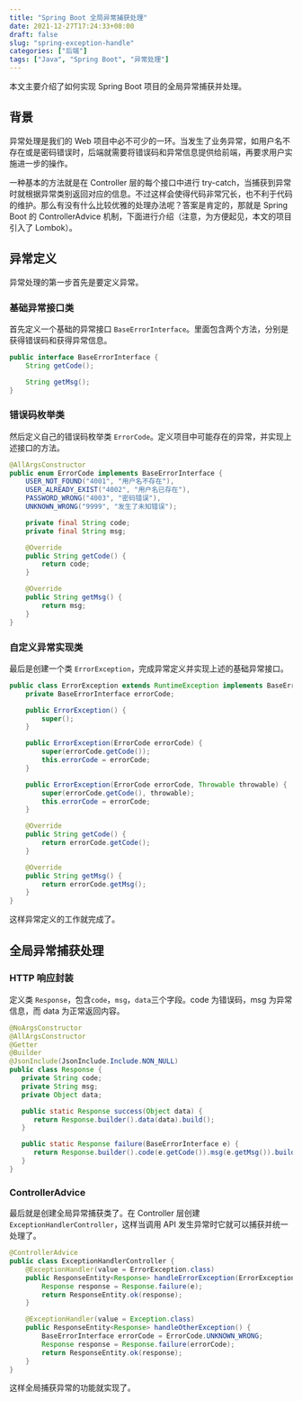 ```yaml
---
title: "Spring Boot 全局异常捕获处理"
date: 2021-12-27T17:24:33+08:00
draft: false
slug: "spring-exception-handle"
categories: ["后端"]
tags: ["Java", "Spring Boot", "异常处理"]
---
```


本文主要介绍了如何实现 Spring Boot 项目的全局异常捕获并处理。

<!--more-->

## 背景

异常处理是我们的 Web 项目中必不可少的一环。当发生了业务异常，如用户名不存在或是密码错误时，后端就需要将错误码和异常信息提供给前端，再要求用户实施进一步的操作。

一种基本的方法就是在 Controller 层的每个接口中进行 try-catch，当捕获到异常时就根据异常类别返回对应的信息。不过这样会使得代码非常冗长，也不利于代码的维护。那么有没有什么比较优雅的处理办法呢？答案是肯定的，那就是 Spring Boot 的 ControllerAdvice 机制，下面进行介绍（注意，为方便起见，本文的项目引入了 Lombok）。

## 异常定义

异常处理的第一步首先是要定义异常。

### 基础异常接口类

首先定义一个基础的异常接口 `BaseErrorInterface`。里面包含两个方法，分别是获得错误码和获得异常信息。

```java
public interface BaseErrorInterface {
    String getCode();

    String getMsg();
}
```

### 错误码枚举类

然后定义自己的错误码枚举类 `ErrorCode`。定义项目中可能存在的异常，并实现上述接口的方法。

```java
@AllArgsConstructor
public enum ErrorCode implements BaseErrorInterface {
    USER_NOT_FOUND("4001", "用户名不存在"),
    USER_ALREADY_EXIST("4002", "用户名已存在"),
    PASSWORD_WRONG("4003", "密码错误"),
    UNKNOWN_WRONG("9999", "发生了未知错误");

    private final String code;
    private final String msg;

    @Override
    public String getCode() {
        return code;
    }

    @Override
    public String getMsg() {
        return msg;
    }
}
```

### 自定义异常实现类

最后是创建一个类 `ErrorException`，完成异常定义并实现上述的基础异常接口。

```java
public class ErrorException extends RuntimeException implements BaseErrorInterface {
    private BaseErrorInterface errorCode;

    public ErrorException() {
        super();
    }

    public ErrorException(ErrorCode errorCode) {
        super(errorCode.getCode());
        this.errorCode = errorCode;
    }

    public ErrorException(ErrorCode errorCode, Throwable throwable) {
        super(errorCode.getCode(), throwable);
        this.errorCode = errorCode;
    }

    @Override
    public String getCode() {
        return errorCode.getCode();
    }

    @Override
    public String getMsg() {
        return errorCode.getMsg();
    }
}
```

这样异常定义的工作就完成了。

## 全局异常捕获处理

### HTTP 响应封装

定义类 `Response`，包含`code`，`msg`，`data`三个字段。code 为错误码，msg 为异常信息，而 data 为正常返回内容。

```java
@NoArgsConstructor
@AllArgsConstructor
@Getter
@Builder
@JsonInclude(JsonInclude.Include.NON_NULL)
public class Response {
   private String code;
   private String msg;
   private Object data;

   public static Response success(Object data) {
      return Response.builder().data(data).build();
   }

   public static Response failure(BaseErrorInterface e) {
      return Response.builder().code(e.getCode()).msg(e.getMsg()).build();
   }
}
```

### ControllerAdvice

最后就是创建全局异常捕获类了。在 Controller 层创建 `ExceptionHandlerController`，这样当调用 API 发生异常时它就可以捕获并统一处理了。

```java
@ControllerAdvice
public class ExceptionHandlerController {
    @ExceptionHandler(value = ErrorException.class)
    public ResponseEntity<Response> handleErrorException(ErrorException e) {
        Response response = Response.failure(e);
        return ResponseEntity.ok(response);
    }

    @ExceptionHandler(value = Exception.class)
    public ResponseEntity<Response> handleOtherException() {
        BaseErrorInterface errorCode = ErrorCode.UNKNOWN_WRONG;
        Response response = Response.failure(errorCode);
        return ResponseEntity.ok(response);
    }
}
```

这样全局捕获异常的功能就实现了。
